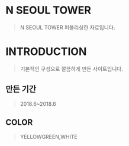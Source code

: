 # N SEOUL TOWER
> N SEOUL TOWER 퍼블리싱한 자료입니다.

# INTRODUCTION
> 기본적인 구성으로 깔끔하게 만든 사이트입니다.
## 만든 기간
> 2018.6~2018.6
## COLOR
> YELLOWGREEN,WHITE

